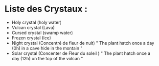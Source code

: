 # Liste des Crystaux :

- Holy crystal (holy water)
- Vulcan crystal (Lava)
- Cursed crystal (swamp water)
- Frozen crystal (Ice)
- Night crystal (Concentré de fleur de nuit)   " The plant hatch once a day (0h) in a cave hide in the montain "
- Solar crystal (Concenter de Fleur du soleil )	" The plant hatch once a day (12h) on the top of the volcan "